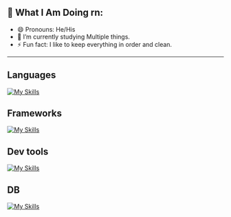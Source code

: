 ##  👀 What I Am Doing rn:

<p>
	
- 😄 Pronouns: He/His
- 🌱 I’m currently studying Multiple things.
- ⚡ Fun fact: I like to keep everything in order and clean.
</p>

<hr>


## Languages

[![My Skills](https://skillicons.dev/icons?i=c,cpp,ts,js,python,java)](https://skillicons.dev)

## Frameworks

[![My Skills](https://skillicons.dev/icons?i=html,css,react,nodejs,expressjs,nextjs,flutter,tailwind,bootstrap&perline=7)](https://skillicons.dev)

## Dev tools

[![My Skills](https://skillicons.dev/icons?i=linux,git,docker,kubernetes,nginx,aws,cloudflare)](https://skillicons.dev)

## DB

[![My Skills](https://skillicons.dev/icons?i=mongodb,postgres,prisma)](https://skillicons.dev)
